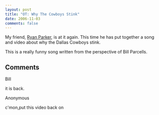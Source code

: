 ```yaml
---
layout: post
title: "OT: Why The Cowboys Stink"
date: 2006-11-03
comments: false
---
```

My friend, [Ryan Parker](http://www.ryanparkersongs.com), is at it again. This
time he has put together a song and video about why the Dallas Cowboys stink.

  

  

  

This is a really funny song written from the perspective of Bill Parcells.

## Comments

Bill

it is back.

Anonymous

c'mon,put this video back on

